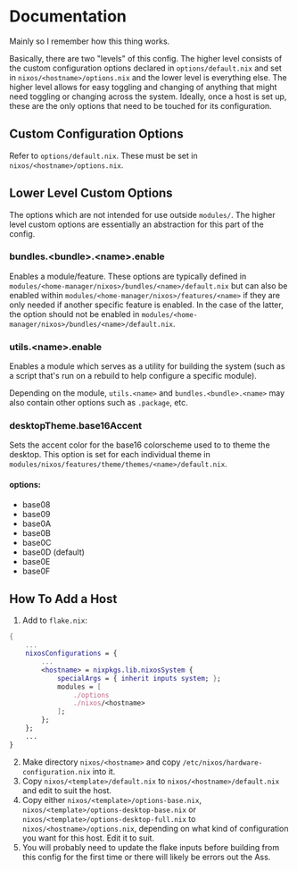 # Documentation

Mainly so I remember how this thing works.     
     
Basically, there are two "levels" of this config. The higher level consists of the custom configuration options declared in `options/default.nix` and set in `nixos/<hostname>/options.nix` and the lower level is everything else. The higher level allows for easy toggling and changing of anything that might need toggling or changing across the system. Ideally, once a host is set up, these are the only options that need to be touched for its configuration.

## Custom Configuration Options

Refer to `options/default.nix`. These must be set in `nixos/<hostname>/options.nix`.

## Lower Level Custom Options

The options which are not intended for use outside `modules/`. The higher level custom options are essentially an abstraction for this part of the config.

### bundles.\<bundle>.\<name>.enable

Enables a module/feature. These options are typically defined in `modules/<home-manager/nixos>/bundles/<name>/default.nix`
but can also be enabled within `modules/<home-manager/nixos>/features/<name>` if they are only needed if another specific feature is enabled.
In the case of the latter, the option should not be enabled in `modules/<home-manager/nixos>/bundles/<name>/default.nix`.

### utils.\<name>.enable

Enables a module which serves as a utility for building the system (such as a script that's run on a rebuild to help configure a specific module).

Depending on the module, `utils.<name>` and `bundles.<bundle>.<name>` may also contain other options such as `.package`, etc.

### desktopTheme.base16Accent

Sets the accent color for the base16 colorscheme used to to theme the desktop.
This option is set for each individual theme in `modules/nixos/features/theme/themes/<name>/default.nix`.

#### options:

- base08
- base09
- base0A
- base0B
- base0C
- base0D (default)
- base0E
- base0F

## How To Add a Host

1. Add to `flake.nix`:

```nix
{
    ...
    nixosConfigurations = {
        ...
        <hostname> = nixpkgs.lib.nixosSystem {
            specialArgs = { inherit inputs system; };
            modules = [
                ./options
                ./nixos/<hostname>
            ];
        };
    };
    ...
}
```

2. Make directory `nixos/<hostname>` and copy `/etc/nixos/hardware-configuration.nix` into it.
3. Copy `nixos/<template>/default.nix` to `nixos/<hostname>/default.nix` and edit to suit the host.
4. Copy either `nixos/<template>/options-base.nix`, `nixos/<template>/options-desktop-base.nix` or `nixos/<template>/options-desktop-full.nix` to `nixos/<hostname>/options.nix`, depending on what kind of configuration you want for this host. Edit it to suit.
5. You will probably need to update the flake inputs before building from this config for the first time or there will likely be errors out the Ass.
